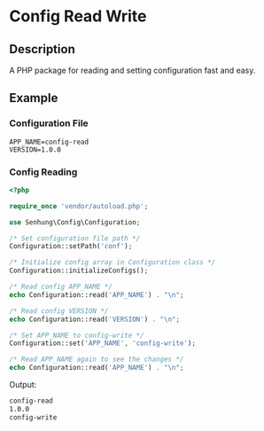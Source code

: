 # Config Read Write

## Description

A PHP package for reading and setting configuration fast and easy.

## Example

### Configuration File

```
APP_NAME=config-read
VERSION=1.0.0
```

### Config Reading

```php
<?php

require_once 'vendor/autoload.php';

use Senhung\Config\Configuration;

/* Set configuration file path */
Configuration::setPath('conf');

/* Initialize config array in Configuration class */
Configuration::initializeConfigs();

/* Read config APP_NAME */
echo Configuration::read('APP_NAME') . "\n";

/* Read config VERSION */
echo Configuration::read('VERSION') . "\n";

/* Set APP_NAME to config-write */
Configuration::set('APP_NAME', 'config-write');

/* Read APP_NAME again to see the changes */
echo Configuration::read('APP_NAME') . "\n";

```

Output:

```bash
config-read
1.0.0
config-write
```
